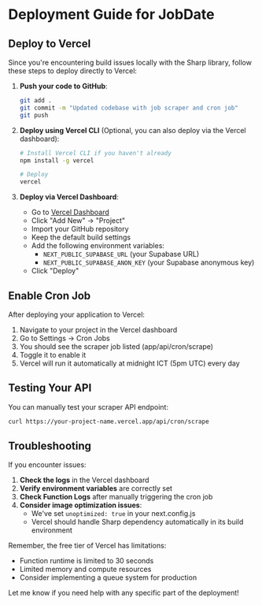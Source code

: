 # Deployment Guide for JobDate

## Deploy to Vercel

Since you're encountering build issues locally with the Sharp library, follow these steps to deploy directly to Vercel:

1. **Push your code to GitHub**:
   ```bash
   git add .
   git commit -m "Updated codebase with job scraper and cron job"
   git push
   ```

2. **Deploy using Vercel CLI** (Optional, you can also deploy via the Vercel dashboard):
   ```bash
   # Install Vercel CLI if you haven't already
   npm install -g vercel

   # Deploy
   vercel
   ```

3. **Deploy via Vercel Dashboard**:
   - Go to [Vercel Dashboard](https://vercel.com/dashboard)
   - Click "Add New" → "Project"
   - Import your GitHub repository
   - Keep the default build settings
   - Add the following environment variables:
     - `NEXT_PUBLIC_SUPABASE_URL` (your Supabase URL)
     - `NEXT_PUBLIC_SUPABASE_ANON_KEY` (your Supabase anonymous key)
   - Click "Deploy"

## Enable Cron Job

After deploying your application to Vercel:

1. Navigate to your project in the Vercel dashboard
2. Go to Settings → Cron Jobs
3. You should see the scraper job listed (app/api/cron/scrape)
4. Toggle it to enable it
5. Vercel will run it automatically at midnight ICT (5pm UTC) every day

## Testing Your API

You can manually test your scraper API endpoint:

```bash
curl https://your-project-name.vercel.app/api/cron/scrape
```

## Troubleshooting

If you encounter issues:

1. **Check the logs** in the Vercel dashboard
2. **Verify environment variables** are correctly set
3. **Check Function Logs** after manually triggering the cron job
4. **Consider image optimization issues**:
   - We've set `unoptimized: true` in your next.config.js
   - Vercel should handle Sharp dependency automatically in its build environment

Remember, the free tier of Vercel has limitations:
- Function runtime is limited to 30 seconds
- Limited memory and compute resources
- Consider implementing a queue system for production

Let me know if you need help with any specific part of the deployment! 